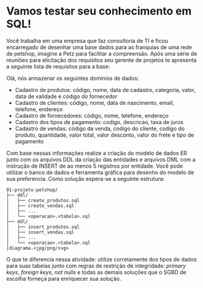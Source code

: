 # Vamos testar seu conhecimento em SQL!

Você trabalha em uma empresa que faz consultoria de TI e ficou encarregado de desenhar uma base dados para as franquias de uma rede de petshop, imagine a Petz para facilitar a compreensão. Após uma série de reuniões para elicitação dos requisitos seu gerente de projetos te apresenta a seguinte lista de requisitos para a base:


Olá, nós armazenar os seguintes domínios de dados:
- Cadastro de produtos: código, nome, data de cadastro, categoria, valor, data de validade e código do fornecedor
- Cadastro de clientes: código, nome, data de nascimento, email, telefone, endereço
- Cadastro de fornecedores: código, nome, telefone, endereço
- Cadastro dos tipos de pagamento: codigo, descricao, taxa de juros
- Cadastro de vendas: código da venda, codigo do cliente, codigo do produto, quantidade, valor total, valor desconto, valor do frete e tipo de pagamento

Com base nessas informações realize a criação do modelo de dados ER junto com os arquivos DDL da criação das entidades e arquivos DML com a instrução de INSERT de ao menos 5 registros por entidade. Você pode utilizar o banco de dados e ferramenta gráfica para desenho do modelo de sua preferencia. Como solução espera-se a seguinte estrutura:

```
01-projeto-petshop/
├── ddl/
│   ├── create_produtos.sql
│   ├── create_vendas.sql
│   ├── ...
│   └── <operacao>.<tabela>.sql
├── ddl/
│   ├── insert_produtos.sql
│   ├── insert_vendas.sql
│   ├── ...
│   └── <operacao>.<tabela>.sql
│diagrama.<jpg/png/svg>
```

O que te diferencia nessa atividade: utilize corretamente dos tipos de dados para suas tabelas junto com regras de restrição de integridade: _primary keys_, _foreign keys_, _not nulls_ e todas as demais soluções que o SGBD de escolha forneça para enriquecer sua solução.